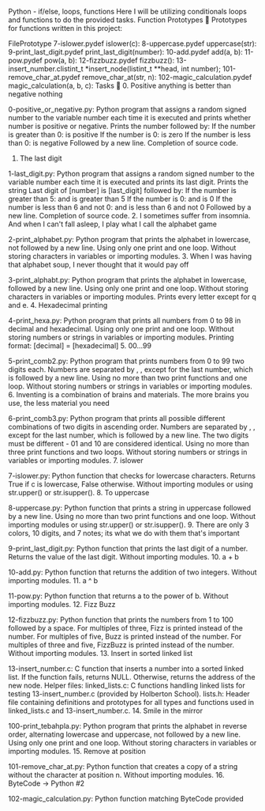 
Python - if/else, loops, functions
Here I will be utilizing conditionals loops and functions to do the provided tasks.
Function Prototypes 💾
Prototypes for functions written in this project:

FilePrototype
7-islower.pydef islower(c):
8-uppercase.pydef uppercase(str):
9-print_last_digit.pydef print_last_digit(number):
10-add.pydef add(a, b):
11-pow.pydef pow(a, b):
12-fizzbuzz.pydef fizzbuzz():
13-insert_number.clistint_t *insert_node(listint_t **head, int number);
101-remove_char_at.pydef remove_char_at(str, n):
102-magic_calculation.pydef magic_calculation(a, b, c):
Tasks 📃
0. Positive anything is better than negative nothing

0-positive_or_negative.py: Python program that assigns a random signed number to the variable number each time it is executed and prints whether number is positive or negative.
Prints the number followed by:
If the number is greater than 0: is positive
If the number is 0: is zero
If the number is less than 0: is negative
Followed by a new line.
Completion of source code.
1. The last digit

1-last_digit.py: Python program that assigns a random signed number to the variable number each time it is executed and prints its last digit.
Prints the string Last digit of [number] is [last_digit] followed by:
If the number is greater than 5: and is greater than 5
If the number is 0: and is 0
If the number is less than 6 and not 0: and is less than 6 and not 0
Followed by a new line.
Completion of source code.
2. I sometimes suffer from insomnia. And when I can't fall asleep, I play what I call the alphabet game

2-print_alphabet.py: Python program that prints the alphabet in lowercase, not followed by a new line.
Using only one print and one loop.
Without storing characters in variables or importing modules.
3. When I was having that alphabet soup, I never thought that it would pay off

3-print_alphabt.py: Python program that prints the alphabet in lowercase, followed by a new line.
Using only one print and one loop.
Without storing characters in variables or importing modules.
Prints every letter except for q and e.
4. Hexadecimal printing

4-print_hexa.py: Python program that prints all numbers from 0 to 98 in decimal and hexadecimal.
Using only one print and one loop.
Without storing numbers or strings in variables or importing modules.
Printing format: [decimal] = [hexadecimal]
5. 00...99

5-print_comb2.py: Python program that prints numbers from 0 to 99 two digits each.
Numbers are separated by , , except for the last number, which is followed by a new line.
Using no more than two print functions and one loop.
Without storing numbers or strings in variables or importing modules.
6. Inventing is a combination of brains and materials. The more brains you use, the less material you need

6-print_comb3.py: Python program that prints all possible different combinations of two digits in ascending order.
Numbers are separated by , , except for the last number, which is followed by a new line.
The two digits must be different - 01 and 10 are considered identical.
Using no more than three print functions and two loops.
Without storing numbers or strings in variables or importing modules.
7. islower

7-islower.py: Python function that checks for lowercase characters.
Returns True if c is lowercase, False otherwise.
Without importing modules or using str.upper() or str.isupper().
8. To uppercase

8-uppercase.py: Python function that prints a string in uppercase followed by a new line.
Using no more than two print functions and one loop.
Without importing modules or using str.upper() or str.isupper().
9. There are only 3 colors, 10 digits, and 7 notes; its what we do with them that's important

9-print_last_digit.py: Python function that prints the last digit of a number.
Returns the value of the last digit.
Without importing modules.
10. a + b

10-add.py: Python function that returns the addition of two integers.
Without importing modules.
11. a ^ b

11-pow.py: Python function that returns a to the power of b.
Without importing modules.
12. Fizz Buzz

12-fizzbuzz.py: Python function that prints the numbers from 1 to 100 followed by a space.
For multiples of three, Fizz is printed instead of the number.
For multiples of five, Buzz is printed instead of the number.
For multiples of three and five, FizzBuzz is printed instead of the number.
Without importing modules.
13. Insert in sorted linked list

13-insert_number.c: C function that inserts a number into a sorted linked list.
If the function fails, returns NULL.
Otherwise, returns the address of the new node.
Helper files:
linked_lists.c: C functions handling linked lists for testing 13-insert_number.c (provided by Holberton School).
lists.h: Header file containing definitions and prototypes for all types and functions used in linked_lists.c and 13-insert_number.c.
14. Smile in the mirror

100-print_tebahpla.py: Python program that prints the alphabet in reverse order, alternating lowercase and uppercase, not followed by a new line.
Using only one print and one loop.
Without storing characters in variables or importing modules.
15. Remove at position

101-remove_char_at.py: Python function that creates a copy of a string without the character at position n.
Without importing modules.
16. ByteCode -> Python #2

102-magic_calculation.py: Python function matching ByteCode provided
